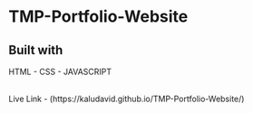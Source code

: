 # TMP-Portfolio-Website 

## Built with 
 
HTML - CSS - JAVASCRIPT 

</Br>
Live Link - (https://kaludavid.github.io/TMP-Portfolio-Website/)

